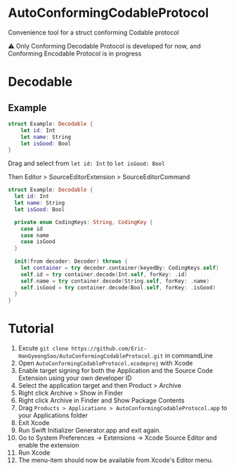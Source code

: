# AutoConformingCodableProtocol

Convenience tool for a struct conforming Codable protocol

⚠️ Only Conforming Decodable Protocol is developed for now, and Conforming Encodable Protocol is in progress

# Decodable

## Example
```Swift
struct Example: Decodable {
	let id: Int
	let name: String
	let isGood: Bool
}
```

Drag and select from `let id: Int` to `let isGood: Bool`

Then Editor > SourceEditorExtension > SourceEditorCommand

```Swift
struct Example: Decodable {
  let id: Int
  let name: String
  let isGood: Bool

  private enum CodingKeys: String, CodingKey {
    case id
    case name
    case isGood
  }
  
  init(from decoder: Decoder) throws {
    let container = try decoder.container(keyedBy: CodingKeys.self)
    self.id = try container.decode(Int.self, forKey: .id)
    self.name = try container.decode(String.self, forKey: .name)
    self.isGood = try container.decode(Bool.self, forKey: .isGood)
  }
}
```

# Tutorial
1. Excute `git clone https://github.com/Eric-HanGyeongSoo/AutoConformingCodableProtocol.git` in commandLine
2. Open `AutoConformingCodableProtocol.xcodeproj` with Xcode
3. Enable target signing for both the Application and the Source Code Extension using your own developer ID
4. Select the application target and then Product > Archive
5. Right click Archive > Show in Finder
6. Right click Archive in Finder and Show Package Contents
7. Drag `Products > Applications > AutoConformingCodableProtocol.app` to your Applications folder
8. Exit Xcode
9. Run Swift Initializer Generator.app and exit again.
10. Go to System Preferences -> Extensions -> Xcode Source Editor and enable the extension
11. Run Xcode
12. The menu-item should now be available from Xcode's Editor menu.
